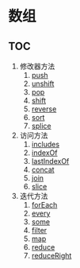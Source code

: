 # 数组

## TOC

1. 修改器方法
    1. [push](./1-mutator/1-push.js)
    2. [unshift](./1-mutator/2-unshift.js)
    3. [pop](./1-mutator/3-pop.js)
    4. [shift](./1-mutator/4-shift.js)
    5. [reverse](./1-mutator/5-reverse.js)
    6. [sort](./1-mutator/6-sort.js)
    7. [splice](./1-mutator/7-splice.js)
2. 访问方法
    1. [includes](./2-accessor/1-includes.js)
    2. [indexOf](./2-accessor/2-indexOf.js)
    3. [lastIndexOf](./2-accessor/3-lastIndexOf.js)
    4. [concat](./2-accessor/4-concat.js)
    5. [join](./2-accessor/5-join.js)
    6. [slice](./2-accessor/6-slice.js)
3. 迭代方法
    1. [forEach](./3-iteration/1-forEach.js)
    2. [every](./3-iteration/2-every.js)
    3. [some](./3-iteration/3-some.js)
    4. [filter](./3-iteration/4-filter.js)
    5. [map](./3-iteration/5-map.js)
    6. [reduce](./3-iteration/6-reduce.js)
    7. [reduceRight](./3-iteration/7-reduceRight.js)